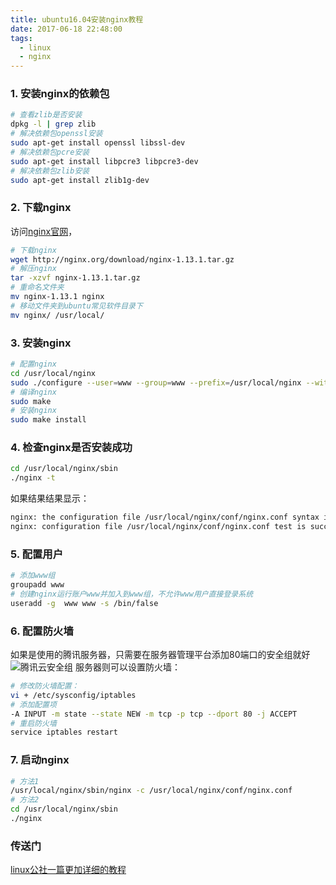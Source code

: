 ```yaml
---
title: ubuntu16.04安装nginx教程
date: 2017-06-18 22:48:00
tags:
  - linux
  - nginx
---
```



### 1. 安装nginx的依赖包
```bash
# 查看zlib是否安装
dpkg -l | grep zlib
# 解决依赖包openssl安装
sudo apt-get install openssl libssl-dev
# 解决依赖包pcre安装
sudo apt-get install libpcre3 libpcre3-dev
# 解决依赖包zlib安装
sudo apt-get install zlib1g-dev
```

### 2. 下载nginx
访问[nginx官网](http://nginx.org/en/download.html)，
```bash
# 下载nginx
wget http://nginx.org/download/nginx-1.13.1.tar.gz
# 解压nginx
tar -xzvf nginx-1.13.1.tar.gz
# 重命名文件夹
mv nginx-1.13.1 nginx
# 移动文件夹到ubuntu常见软件目录下
mv nginx/ /usr/local/
```
### 3. 安装nginx
```bash
# 配置nginx
cd /usr/local/nginx
sudo ./configure --user=www --group=www --prefix=/usr/local/nginx --with-http_stub_status_module --with-http_ssl_module --with-http_realip_module
# 编译nginx
sudo make
# 安装nginx
sudo make install
```
### 4. 检查nginx是否安装成功
```bash
cd /usr/local/nginx/sbin
./nginx -t 
```
如果结果结果显示：
```bash
nginx: the configuration file /usr/local/nginx/conf/nginx.conf syntax is ok
nginx: configuration file /usr/local/nginx/conf/nginx.conf test is successful
```
### 5. 配置用户
```bash
# 添加www组
groupadd www
# 创建nginx运行账户www并加入到www组，不允许www用户直接登录系统
useradd -g  www www -s /bin/false
```
### 6. 配置防火墙
如果是使用的腾讯服务器，只需要在服务器管理平台添加80端口的安全组就好
![腾讯云安全组](https://olpkwt43d.qnssl.com/blog/tengxunyun.jpg)
服务器则可以设置防火墙：
```bash
# 修改防火墙配置： 
vi + /etc/sysconfig/iptables
# 添加配置项 
-A INPUT -m state --state NEW -m tcp -p tcp --dport 80 -j ACCEPT
# 重启防火墙 
service iptables restart
```
### 7. 启动nginx
```bash
# 方法1
/usr/local/nginx/sbin/nginx -c /usr/local/nginx/conf/nginx.conf
# 方法2
cd /usr/local/nginx/sbin
./nginx
```

### 传送门
[linux公社一篇更加详细的教程](http://www.linuxidc.com/Linux/2016-08/134110.htm)